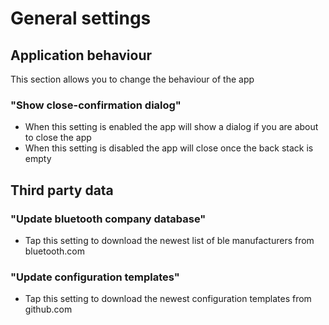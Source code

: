 # General settings

## Application behaviour
This section allows you to change the behaviour of the app

### "Show close-confirmation dialog"
- When this setting is enabled the app will show a dialog if you are about to close the app
- When this setting is disabled the app will close once the back stack is empty
  
  
## Third party data

### "Update bluetooth company database"
- Tap this setting to download the newest list of ble manufacturers from bluetooth.com

### "Update configuration templates"
- Tap this setting to download the newest configuration templates from github.com
